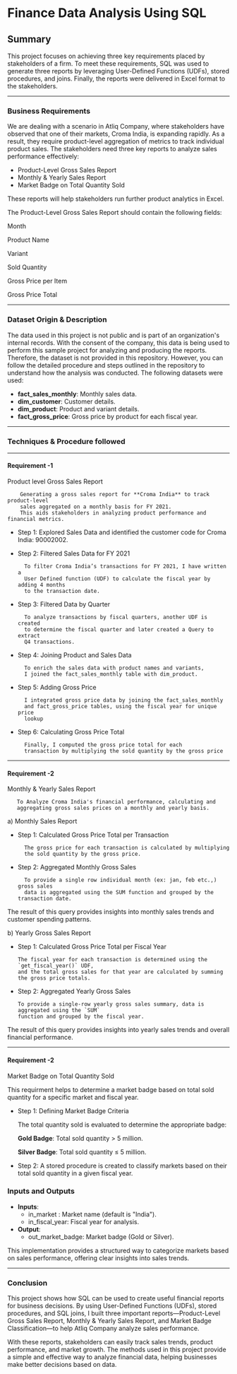

# Finance Data Analysis Using SQL



## Summary

This project focuses on achieving three key requirements placed by stakeholders of a firm. To meet these requirements, SQL was used to generate three reports by leveraging User-Defined Functions (UDFs), stored procedures, and joins. Finally, the reports were delivered in Excel format to the stakeholders.

---

### Business Requirements

We are dealing with a scenario in Atliq Company, where stakeholders have observed that one of their markets, Croma India, is expanding rapidly. As a result, they require product-level aggregation of metrics to track individual product sales. The stakeholders need three key reports to analyze sales performance effectively:
- Product-Level Gross Sales Report
- Monthly & Yearly Sales Report
- Market Badge on Total Quantity Sold
  
These reports will help stakeholders run further product analytics in Excel.

The Product-Level Gross Sales Report should contain the following fields:

Month

Product Name

Variant

Sold Quantity

Gross Price per Item

Gross Price Total


---

### Dataset Origin & Description

The data used in this project is not public and is part of an organization's internal records. With the consent of the company, this data is being used to perform this sample project for analyzing and producing the reports. Therefore, the dataset is not provided in this repository. However, you can follow the detailed procedure and steps outlined in the repository to understand how the analysis was conducted.
The following datasets were used:

- **fact_sales_monthly**: Monthly sales data.
- **dim_customer**: Customer details.
- **dim_product**: Product and variant details.
- **fact_gross_price**: Gross price by product for each fiscal year.

---

### Techniques & Procedure followed

---

#### Requirement -1 

Product level Gross Sales Report

        Generating a gross sales report for **Croma India** to track product-level 
        sales aggregated on a monthly basis for FY 2021. 
        This aids stakeholders in analyzing product performance and financial metrics.

- Step 1: Explored Sales Data and identified the customer code for Croma India: 90002002.
  
- Step 2: Filtered Sales Data for FY 2021

        To filter Croma India’s transactions for FY 2021, I have written a
        User Defined function (UDF) to calculate the fiscal year by adding 4 months
        to the transaction date.

- Step 3: Filtered Data by Quarter

        To analyze transactions by fiscal quarters, another UDF is created
        to determine the fiscal quarter and later created a Query to extract
        Q4 transactions.

- Step 4: Joining Product and Sales Data

        To enrich the sales data with product names and variants,
        I joined the fact_sales_monthly table with dim_product. 

- Step 5: Adding Gross Price

        I integrated gross price data by joining the fact_sales_monthly
        and fact_gross_price tables, using the fiscal year for unique price
        lookup

- Step 6: Calculating Gross Price Total

        Finally, I computed the gross price total for each
        transaction by multiplying the sold quantity by the gross price


---


#### Requirement -2

Monthly & Yearly Sales Report

       To Analyze Croma India's financial performance, calculating and 
       aggregating gross sales prices on a monthly and yearly basis.

a) Monthly Sales Report

- Step 1: Calculated Gross Price Total per Transaction

        The gross price for each transaction is calculated by multiplying
        the sold quantity by the gross price. 

- Step 2: Aggregated Monthly Gross Sales

        To provide a single row individual month (ex: jan, feb etc.,) gross sales
        data is aggregated using the SUM function and grouped by the transaction date.

The result of this query provides insights into monthly sales trends and customer spending patterns.


b) Yearly Gross Sales Report


- Step 1: Calculated Gross Price Total per Fiscal Year

      The fiscal year for each transaction is determined using the `get_fiscal_year()` UDF,
      and the total gross sales for that year are calculated by summing the gross price totals.  

- Step 2: Aggregated Yearly Gross Sales

      To provide a single-row yearly gross sales summary, data is aggregated using the `SUM`
      function and grouped by the fiscal year.
  
The result of this query provides insights into yearly sales trends and overall financial performance.

---


#### Requirement -2

Market Badge on Total Quantity Sold

This requirment helps to determine a market badge based on total sold quantity for a 
specific market and fiscal year.  


- Step 1: Defining Market Badge Criteria

   The total quantity sold is evaluated to determine the appropriate badge:
  
  **Gold Badge**: Total sold quantity > 5 million.
  
  **Silver Badge**: Total sold quantity ≤ 5 million.  

- Step 2: A stored procedure is created to classify markets based on their total sold quantity 
in a given fiscal year.  
   

### Inputs and Outputs

- **Inputs**:
  - in_market : Market name (default is "India").
  - in_fiscal_year: Fiscal year for analysis.
- **Output**:
  - out_market_badge: Market badge (Gold or Silver).

This implementation provides a structured way to categorize markets based on sales performance,
offering clear insights into sales trends.


---

### Conclusion

This project shows how SQL can be used to create useful financial reports for business decisions. By using User-Defined Functions (UDFs), stored procedures, and SQL joins, I built three important reports—Product-Level Gross Sales Report, Monthly & Yearly Sales Report, and Market Badge Classification—to help Atliq Company analyze sales performance.

With these reports, stakeholders can easily track sales trends, product performance, and market growth. The methods used in this project provide a simple and effective way to analyze financial data, helping businesses make better decisions based on data.
